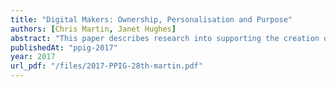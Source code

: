 ```yaml
---
title: "Digital Makers: Ownership, Personalisation and Purpose"
authors: [Chris Martin, Janet Hughes]
abstract: "This paper describes research into supporting the creation of engaging learning experiences with programming. It describes a fieldwork study conducted to explore the framing of learning programming in tasks that motivate and are of value to the learner. The findings – that ownership, personalisation and purpose can support learning whilst providing considerable motivation - should provide educators with insights to support key design decisions for the creation of engaging programming learning experiences. They support the assertion that factors outwith programming content can significantly affect success in programming. The complex interplay between different skills associated with computer programming will remain a challenge to learners. When placed in a rich context that fits the learner well and supports the learning aims, many of these difficulties can be overcome. The work described here suggests it should be possible to compile positive features of a learning experience to enable learners have the best possible opportunity to engage with and succeed with computer programming."
publishedAt: "ppig-2017"
year: 2017
url_pdf: "/files/2017-PPIG-28th-martin.pdf"
---
```

